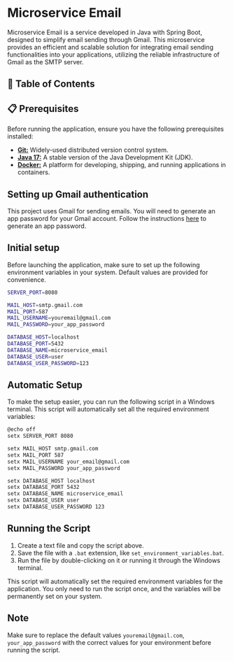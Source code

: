 # Microservice Email
Microservice Email is a service developed in Java with Spring Boot, designed to simplify email sending through Gmail. This microservice provides an efficient and scalable solution for integrating email sending functionalities into your applications, utilizing the reliable infrastructure of Gmail as the SMTP server.

## 📑 Table of Contents

## 📋 Prerequisites
Before running the application, ensure you have the following prerequisites installed:
- [**Git:**](https://git-scm.com/) Widely-used distributed version control system.
- [**Java 17:**](https://www.oracle.com/java/technologies/javase/jdk17-archive-downloads.html) A stable version of the Java Development Kit (JDK).
- [**Docker:**](https://www.docker.com/) A platform for developing, shipping, and running applications in containers.

## Setting up Gmail authentication
This project uses Gmail for sending emails. You will need to generate an app password for your Gmail account. Follow the instructions [here](https://support.google.com/accounts/answer/185833?hl=en) to generate an app password.

## Initial setup
Before launching the application, make sure to set up the following environment variables in your system. Default values are provided for convenience.
```bash
SERVER_PORT=8080

MAIL_HOST=smtp.gmail.com
MAIL_PORT=587
MAIL_USERNAME=youremail@gmail.com
MAIL_PASSWORD=your_app_password

DATABASE_HOST=localhost
DATABASE_PORT=5432
DATABASE_NAME=microservice_email
DATABASE_USER=user
DATABASE_USER_PASSWORD=123
```

## Automatic Setup
To make the setup easier, you can run the following script in a Windows terminal. This script will automatically set all the required environment variables:
```bash
@echo off
setx SERVER_PORT 8080

setx MAIL_HOST smtp.gmail.com
setx MAIL_PORT 587
setx MAIL_USERNAME your_email@gmail.com
setx MAIL_PASSWORD your_app_password

setx DATABASE_HOST localhost
setx DATABASE_PORT 5432
setx DATABASE_NAME microservice_email
setx DATABASE_USER user
setx DATABASE_USER_PASSWORD 123
```

## Running the Script
1. Create a text file and copy the script above.
2. Save the file with a `.bat` extension, like `set_environment_variables.bat`.
3. Run the file by double-clicking on it or running it through the Windows terminal.

This script will automatically set the required environment variables for the application. You only need to run the script once, and the variables will be permanently set on your system.

## Note
Make sure to replace the default values `youremail@gmail.com`, `your_app_password` with the correct values for your environment before running the script.
